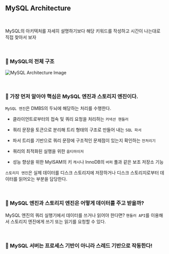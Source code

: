 ## MySQL Architecture

<br>

MySQL의 아키텍처를 자세히 설명하기보다 해당 키워드를 작성하고 시간이 나는대로 직접 찾아서 보자

<br>

### :book: MySQL의 전체 구조

![MySQL Architecture Image](https://user-images.githubusercontent.com/23515771/65847567-0cff8400-e37d-11e9-9b07-05297cd98e87.png)

<br>

### :book: 가장 먼저 알아야 핵심은 MySQL 엔진과 스토리지 엔진이다.

`MySQL 엔진`은 DMBS의 두뇌에 해당하는 처리를 수행한다.

* 클라이언트로부터의 접속 및 쿼리 요청을 처리하는 `커넥션 핸들러`

* 쿼리 문장을 토큰으로 분리해 트리 형태의 구조로 만들어 내는 `SQL 파서`

* 파서 트리를 기반으로 쿼리 문장에 구조적인 문제점이 있는지 확인하는 `전처리기`

* 쿼리의 최적화된 실행을 위한 `옵티마이저`

* 성능 향상을 위한 MyISAM의 키 `캐시`나 InnoDB의 `버퍼` 풀과 같은 보조 저장소 기능

`스토리지 엔진`은 실제 데이터를 디스크 스토리지에 저장하거나 디스크 스토리지로부터 데이터를 읽어오는 부분을 담당한다.

<br>

### :book: MySQL 엔진과 스토리지 엔진은 어떻게 데이터를 주고 받을까?

MySQL 엔진의 쿼리 실행기에서 데이터를 쓰거나 읽어야 한다면? `핸들러 API`를 이용해서 스토리지 엔진에게 쓰기 또는 읽기를 요청할 수 있다.

<br>

### :book: MySQL 서버는 프로세스 기반이 아니라 스레드 기반으로 작동한다!